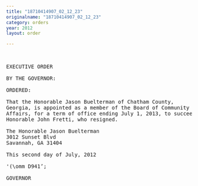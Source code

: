 ```yaml
---
title: "18710414907_02_12_23"
originalname: "18710414907_02_12_23"
category: orders
year: 2012
layout: order

---
```

<pre>
 

EXECUTIVE ORDER

BY THE GOVERNOR:

ORDERED:

That the Honorable Jason Buelterman of Chatham County,
Georgia, is appointed as a member of the Board of Community
Affairs, for a term of office ending July 1, 2013, to succeed the
Honorable John Fretti, who resigned.

The Honorable Jason Buelterman
3012 Sunset Blvd
Savannah, GA 31404

This second day of July, 2012

'(\omm D941’;

GOVERNOR

</pre>
